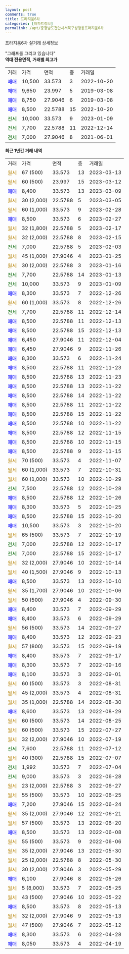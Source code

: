 ```yaml
---
layout: post
comments: true
title: 프라지움6차
categories: [아파트정보]
permalink: /apt/충청남도천안시서북구성정동프라지움6차
---
```


프라지움6차 실거래 상세정보

<script type="text/javascript">
  google.charts.load('current', {'packages':['line', 'corechart']});
  google.charts.setOnLoadCallback(drawChart);

  function drawChart() {
    var data = new google.visualization.DataTable();
    data.addColumn('date', '거래일');
    data.addColumn('number', "매매");
    data.addColumn('number', "전세");
    data.addColumn('number', "전매");

    data.addRows([[new Date(Date.parse("2023-03-13")), null, null, null], [new Date(Date.parse("2023-03-12")), null, null, null], [new Date(Date.parse("2023-03-09")), 8400, null, null], [new Date(Date.parse("2023-03-05")), null, null, null], [new Date(Date.parse("2023-02-28")), null, null, null], [new Date(Date.parse("2023-02-27")), 8500, null, null], [new Date(Date.parse("2023-02-17")), null, null, null], [new Date(Date.parse("2023-02-15")), null, null, null], [new Date(Date.parse("2023-02-03")), null, 7000, null], [new Date(Date.parse("2023-01-25")), null, null, null], [new Date(Date.parse("2023-01-16")), null, null, null], [new Date(Date.parse("2023-01-13")), null, 7700, null], [new Date(Date.parse("2023-01-09")), null, 10000, null], [new Date(Date.parse("2022-12-26")), 8300, null, null], [new Date(Date.parse("2022-12-26")), null, null, null], [new Date(Date.parse("2022-12-14")), null, 7700, null], [new Date(Date.parse("2022-12-13")), 8500, null, null], [new Date(Date.parse("2022-12-13")), 8500, null, null], [new Date(Date.parse("2022-12-04")), 6450, null, null], [new Date(Date.parse("2022-11-26")), 6450, null, null], [new Date(Date.parse("2022-11-24")), 8300, null, null], [new Date(Date.parse("2022-11-23")), 8500, null, null], [new Date(Date.parse("2022-11-23")), 8500, null, null], [new Date(Date.parse("2022-11-22")), 8500, null, null], [new Date(Date.parse("2022-11-22")), 8500, null, null], [new Date(Date.parse("2022-11-22")), 8500, null, null], [new Date(Date.parse("2022-11-22")), 8500, null, null], [new Date(Date.parse("2022-11-22")), 8500, null, null], [new Date(Date.parse("2022-11-15")), 8500, null, null], [new Date(Date.parse("2022-11-15")), 8500, null, null], [new Date(Date.parse("2022-11-15")), 8500, null, null], [new Date(Date.parse("2022-11-07")), null, null, null], [new Date(Date.parse("2022-10-31")), null, null, null], [new Date(Date.parse("2022-10-29")), null, null, null], [new Date(Date.parse("2022-10-28")), null, 7500, null], [new Date(Date.parse("2022-10-26")), 8500, null, null], [new Date(Date.parse("2022-10-25")), 8300, null, null], [new Date(Date.parse("2022-10-20")), 8500, null, null], [new Date(Date.parse("2022-10-20")), 10500, null, null], [new Date(Date.parse("2022-10-19")), null, null, null], [new Date(Date.parse("2022-10-17")), null, 7000, null], [new Date(Date.parse("2022-10-17")), null, 7000, null], [new Date(Date.parse("2022-10-14")), null, null, null], [new Date(Date.parse("2022-10-13")), null, null, null], [new Date(Date.parse("2022-10-10")), 8500, null, null], [new Date(Date.parse("2022-10-06")), null, null, null], [new Date(Date.parse("2022-09-30")), null, null, null], [new Date(Date.parse("2022-09-29")), 8400, null, null], [new Date(Date.parse("2022-09-29")), 8400, null, null], [new Date(Date.parse("2022-09-27")), null, null, null], [new Date(Date.parse("2022-09-23")), 8400, null, null], [new Date(Date.parse("2022-09-19")), null, null, null], [new Date(Date.parse("2022-09-17")), 8400, null, null], [new Date(Date.parse("2022-09-16")), 8300, null, null], [new Date(Date.parse("2022-09-01")), 8100, null, null], [new Date(Date.parse("2022-08-31")), null, null, null], [new Date(Date.parse("2022-08-31")), null, null, null], [new Date(Date.parse("2022-08-30")), null, null, null], [new Date(Date.parse("2022-08-29")), 8600, null, null], [new Date(Date.parse("2022-08-25")), null, null, null], [new Date(Date.parse("2022-07-27")), null, null, null], [new Date(Date.parse("2022-07-19")), null, null, null], [new Date(Date.parse("2022-07-12")), null, 7600, null], [new Date(Date.parse("2022-07-07")), null, null, null], [new Date(Date.parse("2022-07-04")), null, 1992, null], [new Date(Date.parse("2022-06-28")), null, 9000, null], [new Date(Date.parse("2022-06-27")), null, null, null], [new Date(Date.parse("2022-06-25")), null, null, null], [new Date(Date.parse("2022-06-24")), 7200, null, null], [new Date(Date.parse("2022-06-21")), null, null, null], [new Date(Date.parse("2022-06-20")), null, null, null], [new Date(Date.parse("2022-06-08")), 8500, null, null], [new Date(Date.parse("2022-06-06")), null, null, null], [new Date(Date.parse("2022-05-30")), null, null, null], [new Date(Date.parse("2022-05-30")), null, null, null], [new Date(Date.parse("2022-05-29")), null, null, null], [new Date(Date.parse("2022-05-26")), 6100, null, null], [new Date(Date.parse("2022-05-25")), null, null, null], [new Date(Date.parse("2022-05-22")), null, null, null], [new Date(Date.parse("2022-05-13")), 8500, null, null], [new Date(Date.parse("2022-05-13")), null, null, null], [new Date(Date.parse("2022-05-12")), null, null, null], [new Date(Date.parse("2022-04-28")), 8300, null, null], [new Date(Date.parse("2022-04-19")), 8050, null, null]]);

    var options = {
      hAxis: {
        format: 'yyyy/MM/dd'
      },    
      lineWidth: 0,
      pointsVisible: true,    
      title: '최근 1년간 유형별 실거래가 분포',
      legend: { position: 'bottom' }
    };

    var formatter = new google.visualization.NumberFormat({pattern:'###,###'} );
    formatter.format(data, 1);
    formatter.format(data, 2);
    
    setTimeout(function() {
        var chart = new google.visualization.LineChart(document.getElementById('columnchart_material'));
        chart.draw(data, (options));
        document.getElementById('loading').style.display = 'none';
    }, 200);
  }
</script>


<div id="loading" style="z-index:20; display: block; margin-left: 0px">"그래프를 그리고 있습니다"</div>
<div id="columnchart_material" style="width: 95%; margin-left: 0px; display: block"></div>
<!-- contents start -->
<b>역대 전용면적, 거래별 최고가</b>
<table class="sortable">
    <tr>
      <td>거래</td>
      <td>가격</td>
      <td>면적</td>
      <td>층</td>
      <td>거래일</td>
    </tr>
        <tr>
          <td><a style="color: blue">매매</a></td>
          <td>10,500</td>
          <td>33.573</td>
          <td>3</td>
          <td>2022-10-20</td>
        </tr>            <tr>
          <td><a style="color: blue">매매</a></td>
          <td>9,650</td>
          <td>23.997</td>
          <td>5</td>
          <td>2019-03-08</td>
        </tr>            <tr>
          <td><a style="color: blue">매매</a></td>
          <td>8,750</td>
          <td>27.9046</td>
          <td>6</td>
          <td>2019-03-08</td>
        </tr>            <tr>
          <td><a style="color: blue">매매</a></td>
          <td>8,500</td>
          <td>22.5788</td>
          <td>15</td>
          <td>2022-10-20</td>
        </tr>        
        <tr>
              <td><a style="color: darkgreen">전세</a></td>
              <td>10,000</td>
              <td>33.573</td>
              <td>9</td>
              <td>2023-01-09</td>
            </tr>            <tr>
              <td><a style="color: darkgreen">전세</a></td>
              <td>7,700</td>
              <td>22.5788</td>
              <td>11</td>
              <td>2022-12-14</td>
            </tr>            <tr>
              <td><a style="color: darkgreen">전세</a></td>
              <td>7,000</td>
              <td>27.9046</td>
              <td>8</td>
              <td>2021-06-01</td>
            </tr>        
    
</table>

<b>최근 1년간 거래 내역</b>

<table class="sortable">
    <tr>
      <td>거래</td>
      <td>가격</td>
      <td>면적</td>
      <td>층</td>
      <td>거래일</td>
    </tr>
    <tr>
      <td><a style="color: darkgoldenrod">월세</a></td>
      <td>67 (500)</td>
      <td>33.573</td>
      <td>13</td>
      <td>2023-03-13</td>
    </tr>          <tr>
      <td><a style="color: darkgoldenrod">월세</a></td>
      <td>60 (500)</td>
      <td>23.997</td>
      <td>15</td>
      <td>2023-03-12</td>
    </tr>          <tr>
      <td><a style="color: blue">매매</a></td>
      <td>8,400</td>
      <td>33.573</td>
      <td>13</td>
      <td>2023-03-09</td>
    </tr>          <tr>
      <td><a style="color: darkgoldenrod">월세</a></td>
      <td>30 (2,000)</td>
      <td>22.5788</td>
      <td>5</td>
      <td>2023-03-05</td>
    </tr>          <tr>
      <td><a style="color: darkgoldenrod">월세</a></td>
      <td>60 (1,000)</td>
      <td>33.573</td>
      <td>9</td>
      <td>2023-02-28</td>
    </tr>          <tr>
      <td><a style="color: blue">매매</a></td>
      <td>8,500</td>
      <td>33.573</td>
      <td>6</td>
      <td>2023-02-27</td>
    </tr>          <tr>
      <td><a style="color: darkgoldenrod">월세</a></td>
      <td>32 (1,800)</td>
      <td>22.5788</td>
      <td>5</td>
      <td>2023-02-17</td>
    </tr>          <tr>
      <td><a style="color: darkgoldenrod">월세</a></td>
      <td>32 (2,000)</td>
      <td>22.5788</td>
      <td>8</td>
      <td>2023-02-15</td>
    </tr>          <tr>
      <td><a style="color: darkgreen">전세</a></td>
      <td>7,000</td>
      <td>22.5788</td>
      <td>5</td>
      <td>2023-02-03</td>
    </tr>          <tr>
      <td><a style="color: darkgoldenrod">월세</a></td>
      <td>45 (1,000)</td>
      <td>27.9046</td>
      <td>4</td>
      <td>2023-01-25</td>
    </tr>          <tr>
      <td><a style="color: darkgoldenrod">월세</a></td>
      <td>30 (2,000)</td>
      <td>22.5788</td>
      <td>3</td>
      <td>2023-01-16</td>
    </tr>          <tr>
      <td><a style="color: darkgreen">전세</a></td>
      <td>7,700</td>
      <td>22.5788</td>
      <td>14</td>
      <td>2023-01-13</td>
    </tr>          <tr>
      <td><a style="color: darkgreen">전세</a></td>
      <td>10,000</td>
      <td>33.573</td>
      <td>9</td>
      <td>2023-01-09</td>
    </tr>          <tr>
      <td><a style="color: blue">매매</a></td>
      <td>8,300</td>
      <td>33.573</td>
      <td>7</td>
      <td>2022-12-26</td>
    </tr>          <tr>
      <td><a style="color: darkgoldenrod">월세</a></td>
      <td>60 (1,000)</td>
      <td>33.573</td>
      <td>8</td>
      <td>2022-12-26</td>
    </tr>          <tr>
      <td><a style="color: darkgreen">전세</a></td>
      <td>7,700</td>
      <td>22.5788</td>
      <td>11</td>
      <td>2022-12-14</td>
    </tr>          <tr>
      <td><a style="color: blue">매매</a></td>
      <td>8,500</td>
      <td>22.5788</td>
      <td>11</td>
      <td>2022-12-13</td>
    </tr>          <tr>
      <td><a style="color: blue">매매</a></td>
      <td>8,500</td>
      <td>22.5788</td>
      <td>15</td>
      <td>2022-12-13</td>
    </tr>          <tr>
      <td><a style="color: blue">매매</a></td>
      <td>6,450</td>
      <td>27.9046</td>
      <td>11</td>
      <td>2022-12-04</td>
    </tr>          <tr>
      <td><a style="color: blue">매매</a></td>
      <td>6,450</td>
      <td>27.9046</td>
      <td>9</td>
      <td>2022-11-26</td>
    </tr>          <tr>
      <td><a style="color: blue">매매</a></td>
      <td>8,300</td>
      <td>33.573</td>
      <td>6</td>
      <td>2022-11-24</td>
    </tr>          <tr>
      <td><a style="color: blue">매매</a></td>
      <td>8,500</td>
      <td>22.5788</td>
      <td>11</td>
      <td>2022-11-23</td>
    </tr>          <tr>
      <td><a style="color: blue">매매</a></td>
      <td>8,500</td>
      <td>22.5788</td>
      <td>13</td>
      <td>2022-11-23</td>
    </tr>          <tr>
      <td><a style="color: blue">매매</a></td>
      <td>8,500</td>
      <td>22.5788</td>
      <td>13</td>
      <td>2022-11-22</td>
    </tr>          <tr>
      <td><a style="color: blue">매매</a></td>
      <td>8,500</td>
      <td>22.5788</td>
      <td>14</td>
      <td>2022-11-22</td>
    </tr>          <tr>
      <td><a style="color: blue">매매</a></td>
      <td>8,500</td>
      <td>22.5788</td>
      <td>11</td>
      <td>2022-11-22</td>
    </tr>          <tr>
      <td><a style="color: blue">매매</a></td>
      <td>8,500</td>
      <td>22.5788</td>
      <td>15</td>
      <td>2022-11-22</td>
    </tr>          <tr>
      <td><a style="color: blue">매매</a></td>
      <td>8,500</td>
      <td>22.5788</td>
      <td>10</td>
      <td>2022-11-22</td>
    </tr>          <tr>
      <td><a style="color: blue">매매</a></td>
      <td>8,500</td>
      <td>22.5788</td>
      <td>12</td>
      <td>2022-11-15</td>
    </tr>          <tr>
      <td><a style="color: blue">매매</a></td>
      <td>8,500</td>
      <td>22.5788</td>
      <td>10</td>
      <td>2022-11-15</td>
    </tr>          <tr>
      <td><a style="color: blue">매매</a></td>
      <td>8,500</td>
      <td>22.5788</td>
      <td>9</td>
      <td>2022-11-15</td>
    </tr>          <tr>
      <td><a style="color: darkgoldenrod">월세</a></td>
      <td>70 (500)</td>
      <td>33.573</td>
      <td>4</td>
      <td>2022-11-07</td>
    </tr>          <tr>
      <td><a style="color: darkgoldenrod">월세</a></td>
      <td>60 (1,000)</td>
      <td>33.573</td>
      <td>7</td>
      <td>2022-10-31</td>
    </tr>          <tr>
      <td><a style="color: darkgoldenrod">월세</a></td>
      <td>60 (1,000)</td>
      <td>33.573</td>
      <td>10</td>
      <td>2022-10-29</td>
    </tr>          <tr>
      <td><a style="color: darkgreen">전세</a></td>
      <td>7,500</td>
      <td>22.5788</td>
      <td>12</td>
      <td>2022-10-28</td>
    </tr>          <tr>
      <td><a style="color: blue">매매</a></td>
      <td>8,500</td>
      <td>22.5788</td>
      <td>12</td>
      <td>2022-10-26</td>
    </tr>          <tr>
      <td><a style="color: blue">매매</a></td>
      <td>8,300</td>
      <td>33.573</td>
      <td>5</td>
      <td>2022-10-25</td>
    </tr>          <tr>
      <td><a style="color: blue">매매</a></td>
      <td>8,500</td>
      <td>22.5788</td>
      <td>15</td>
      <td>2022-10-20</td>
    </tr>          <tr>
      <td><a style="color: blue">매매</a></td>
      <td>10,500</td>
      <td>33.573</td>
      <td>3</td>
      <td>2022-10-20</td>
    </tr>          <tr>
      <td><a style="color: darkgoldenrod">월세</a></td>
      <td>65 (500)</td>
      <td>33.573</td>
      <td>7</td>
      <td>2022-10-19</td>
    </tr>          <tr>
      <td><a style="color: darkgreen">전세</a></td>
      <td>7,000</td>
      <td>22.5788</td>
      <td>12</td>
      <td>2022-10-17</td>
    </tr>          <tr>
      <td><a style="color: darkgreen">전세</a></td>
      <td>7,000</td>
      <td>22.5788</td>
      <td>15</td>
      <td>2022-10-17</td>
    </tr>          <tr>
      <td><a style="color: darkgoldenrod">월세</a></td>
      <td>32 (2,000)</td>
      <td>27.9046</td>
      <td>10</td>
      <td>2022-10-14</td>
    </tr>          <tr>
      <td><a style="color: darkgoldenrod">월세</a></td>
      <td>40 (1,500)</td>
      <td>27.9046</td>
      <td>9</td>
      <td>2022-10-13</td>
    </tr>          <tr>
      <td><a style="color: blue">매매</a></td>
      <td>8,500</td>
      <td>33.573</td>
      <td>13</td>
      <td>2022-10-10</td>
    </tr>          <tr>
      <td><a style="color: darkgoldenrod">월세</a></td>
      <td>35 (1,700)</td>
      <td>27.9046</td>
      <td>10</td>
      <td>2022-10-06</td>
    </tr>          <tr>
      <td><a style="color: darkgoldenrod">월세</a></td>
      <td>50 (500)</td>
      <td>27.9046</td>
      <td>4</td>
      <td>2022-09-30</td>
    </tr>          <tr>
      <td><a style="color: blue">매매</a></td>
      <td>8,400</td>
      <td>33.573</td>
      <td>7</td>
      <td>2022-09-29</td>
    </tr>          <tr>
      <td><a style="color: blue">매매</a></td>
      <td>8,400</td>
      <td>33.573</td>
      <td>6</td>
      <td>2022-09-29</td>
    </tr>          <tr>
      <td><a style="color: darkgoldenrod">월세</a></td>
      <td>56 (500)</td>
      <td>33.573</td>
      <td>14</td>
      <td>2022-09-27</td>
    </tr>          <tr>
      <td><a style="color: blue">매매</a></td>
      <td>8,400</td>
      <td>33.573</td>
      <td>12</td>
      <td>2022-09-23</td>
    </tr>          <tr>
      <td><a style="color: darkgoldenrod">월세</a></td>
      <td>57 (800)</td>
      <td>33.573</td>
      <td>15</td>
      <td>2022-09-19</td>
    </tr>          <tr>
      <td><a style="color: blue">매매</a></td>
      <td>8,400</td>
      <td>33.573</td>
      <td>7</td>
      <td>2022-09-17</td>
    </tr>          <tr>
      <td><a style="color: blue">매매</a></td>
      <td>8,300</td>
      <td>33.573</td>
      <td>7</td>
      <td>2022-09-16</td>
    </tr>          <tr>
      <td><a style="color: blue">매매</a></td>
      <td>8,100</td>
      <td>33.573</td>
      <td>3</td>
      <td>2022-09-01</td>
    </tr>          <tr>
      <td><a style="color: darkgoldenrod">월세</a></td>
      <td>60 (500)</td>
      <td>33.573</td>
      <td>3</td>
      <td>2022-08-31</td>
    </tr>          <tr>
      <td><a style="color: darkgoldenrod">월세</a></td>
      <td>45 (2,000)</td>
      <td>33.573</td>
      <td>4</td>
      <td>2022-08-31</td>
    </tr>          <tr>
      <td><a style="color: darkgoldenrod">월세</a></td>
      <td>35 (1,000)</td>
      <td>22.5788</td>
      <td>14</td>
      <td>2022-08-30</td>
    </tr>          <tr>
      <td><a style="color: blue">매매</a></td>
      <td>8,600</td>
      <td>33.573</td>
      <td>13</td>
      <td>2022-08-29</td>
    </tr>          <tr>
      <td><a style="color: darkgoldenrod">월세</a></td>
      <td>60 (500)</td>
      <td>33.573</td>
      <td>14</td>
      <td>2022-08-25</td>
    </tr>          <tr>
      <td><a style="color: darkgoldenrod">월세</a></td>
      <td>60 (500)</td>
      <td>33.573</td>
      <td>15</td>
      <td>2022-07-27</td>
    </tr>          <tr>
      <td><a style="color: darkgoldenrod">월세</a></td>
      <td>32 (2,000)</td>
      <td>27.9046</td>
      <td>10</td>
      <td>2022-07-19</td>
    </tr>          <tr>
      <td><a style="color: darkgreen">전세</a></td>
      <td>7,600</td>
      <td>22.5788</td>
      <td>11</td>
      <td>2022-07-12</td>
    </tr>          <tr>
      <td><a style="color: darkgoldenrod">월세</a></td>
      <td>40 (300)</td>
      <td>22.5788</td>
      <td>15</td>
      <td>2022-07-07</td>
    </tr>          <tr>
      <td><a style="color: darkgreen">전세</a></td>
      <td>1,992</td>
      <td>33.573</td>
      <td>7</td>
      <td>2022-07-04</td>
    </tr>          <tr>
      <td><a style="color: darkgreen">전세</a></td>
      <td>9,000</td>
      <td>33.573</td>
      <td>3</td>
      <td>2022-06-28</td>
    </tr>          <tr>
      <td><a style="color: darkgoldenrod">월세</a></td>
      <td>23 (2,000)</td>
      <td>22.5788</td>
      <td>3</td>
      <td>2022-06-27</td>
    </tr>          <tr>
      <td><a style="color: darkgoldenrod">월세</a></td>
      <td>55 (500)</td>
      <td>33.573</td>
      <td>10</td>
      <td>2022-06-25</td>
    </tr>          <tr>
      <td><a style="color: blue">매매</a></td>
      <td>7,200</td>
      <td>27.9046</td>
      <td>15</td>
      <td>2022-06-24</td>
    </tr>          <tr>
      <td><a style="color: darkgoldenrod">월세</a></td>
      <td>35 (2,000)</td>
      <td>27.9046</td>
      <td>12</td>
      <td>2022-06-21</td>
    </tr>          <tr>
      <td><a style="color: darkgoldenrod">월세</a></td>
      <td>57 (500)</td>
      <td>33.573</td>
      <td>13</td>
      <td>2022-06-20</td>
    </tr>          <tr>
      <td><a style="color: blue">매매</a></td>
      <td>8,500</td>
      <td>33.573</td>
      <td>13</td>
      <td>2022-06-08</td>
    </tr>          <tr>
      <td><a style="color: darkgoldenrod">월세</a></td>
      <td>55 (500)</td>
      <td>33.573</td>
      <td>9</td>
      <td>2022-06-06</td>
    </tr>          <tr>
      <td><a style="color: darkgoldenrod">월세</a></td>
      <td>35 (2,000)</td>
      <td>27.9046</td>
      <td>13</td>
      <td>2022-05-30</td>
    </tr>          <tr>
      <td><a style="color: darkgoldenrod">월세</a></td>
      <td>25 (2,000)</td>
      <td>22.5788</td>
      <td>8</td>
      <td>2022-05-30</td>
    </tr>          <tr>
      <td><a style="color: darkgoldenrod">월세</a></td>
      <td>30 (2,000)</td>
      <td>27.9046</td>
      <td>3</td>
      <td>2022-05-29</td>
    </tr>          <tr>
      <td><a style="color: blue">매매</a></td>
      <td>6,100</td>
      <td>27.9046</td>
      <td>8</td>
      <td>2022-05-26</td>
    </tr>          <tr>
      <td><a style="color: darkgoldenrod">월세</a></td>
      <td>5 (8,000)</td>
      <td>33.573</td>
      <td>7</td>
      <td>2022-05-25</td>
    </tr>          <tr>
      <td><a style="color: darkgoldenrod">월세</a></td>
      <td>43 (500)</td>
      <td>27.9046</td>
      <td>10</td>
      <td>2022-05-22</td>
    </tr>          <tr>
      <td><a style="color: blue">매매</a></td>
      <td>8,500</td>
      <td>33.573</td>
      <td>8</td>
      <td>2022-05-13</td>
    </tr>          <tr>
      <td><a style="color: darkgoldenrod">월세</a></td>
      <td>32 (2,000)</td>
      <td>27.9046</td>
      <td>9</td>
      <td>2022-05-13</td>
    </tr>          <tr>
      <td><a style="color: darkgoldenrod">월세</a></td>
      <td>47 (500)</td>
      <td>27.9046</td>
      <td>7</td>
      <td>2022-05-12</td>
    </tr>          <tr>
      <td><a style="color: blue">매매</a></td>
      <td>8,300</td>
      <td>33.573</td>
      <td>6</td>
      <td>2022-04-28</td>
    </tr>          <tr>
      <td><a style="color: blue">매매</a></td>
      <td>8,050</td>
      <td>33.573</td>
      <td>4</td>
      <td>2022-04-19</td>
    </tr>      </table>
<!-- contents end -->    

